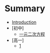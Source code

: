 # Summary

* [Introduction](README.md)
* [初中]
    * [一元二次方程](初中/一元二次方程.md)
* [高一]
    * [1](高一/1.md)
